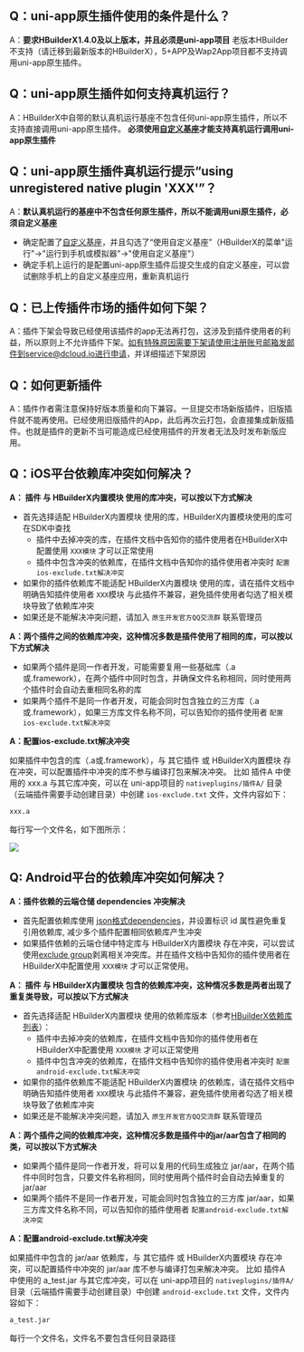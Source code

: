 ## Q：uni-app原生插件使用的条件是什么？
A：**要求HBuilderX1.4.0及以上版本，并且必须是uni-app项目**
老版本HBuilder不支持（请迁移到最新版本的HBuilderX），5+APP及Wap2App项目都不支持调用uni-app原生插件。

## Q：uni-app原生插件如何支持真机运行？
A：HBuilderX中自带的默认真机运行基座不包含任何uni-app原生插件，所以不支持直接调用uni-app原生插件。
**必须使用[自定义基座](https://ask.dcloud.net.cn/article/35115)才能支持真机运行调用uni-app原生插件**

## Q：uni-app原生插件真机运行提示“using unregistered native plugin 'XXX'”？
A：**默认真机运行的基座中不包含任何原生插件，所以不能调用uni原生插件，必须自定义基座**

- 确定配置了[自定义基座](https://ask.dcloud.net.cn/article/35115)，并且勾选了“使用自定义基座”（HBuilderX的菜单"运行"->"运行到手机或模拟器"->"使用自定义基座"）
- 确定手机上运行的是配置uni-app原生插件后提交生成的自定义基座，可以尝试删除手机上的自定义基座应用，重新真机运行

## Q：已上传插件市场的插件如何下架？
A：插件下架会导致已经使用该插件的app无法再打包，这涉及到插件使用者的利益，所以原则上不允许插件下架。如有特殊原因需要下架请使用注册账号邮箱发邮件到service@dcloud.io进行申请，并详细描述下架原因

## Q：如何更新插件
A：插件作者需注意保持好版本质量和向下兼容。一旦提交市场新版插件，旧版插件就不能再使用。已经使用旧版插件的App，此后再次云打包，会直接集成新版插件。也就是插件的更新不当可能造成已经使用插件的开发者无法及时发布新版应用。

## Q：iOS平台依赖库冲突如何解决？

**A： 插件 与 HBuilderX内置模块 使用的库冲突，可以按以下方式解决**
+ 首先选择适配 HBuilderX内置模块 使用的库，HBuilderX内置模块使用的库可在SDK中查找
  - 插件中去掉冲突的库，在插件文档中告知你的插件使用者在HBuilderX中配置使用 `XXX模块` 才可以正常使用
  - 插件中包含冲突的依赖库，在插件文档中告知你的插件使用者冲突时 `配置ios-exclude.txt解决冲突`
+ 如果你的插件依赖库不能适配 HBuilderX内置模块 使用的库，请在插件文档中明确告知插件使用者 `XXX`模块 与此插件不兼容，避免插件使用者勾选了相关模块导致了依赖库冲突
+ 如果还是不能解决冲突问题，请加入 `原生开发官方QQ交流群` 联系管理员

**A：两个插件之间的依赖库冲突，这种情况多数是插件使用了相同的库，可以按以下方式解决**
+ 如果两个插件是同一作者开发，可能需要复用一些基础库（.a或.framework），在两个插件中同时包含，并确保文件名称相同，同时使用两个插件时会自动去重相同名称的库
+ 如果两个插件不是同一作者开发，可能会同时包含独立的三方库（.a或.framework），如果三方库文件名称不同，可以告知你的插件使用者 `配置ios-exclude.txt解决冲突`

**A：配置ios-exclude.txt解决冲突**

如果插件中包含的库（.a或.framework），与 其它插件 或 HBuilderX内置模块 存在冲突，可以配置插件中冲突的库不参与编译打包来解决冲突。
比如 插件A 中使用的 xxx.a 与其它库冲突，可以在 uni-app项目的 `nativeplugins/插件A/` 目录（云端插件需要手动创建目录）中创建 `ios-exclude.txt` 文件，文件内容如下：
```
xxx.a
```
每行写一个文件名，如下图所示：

![](https://img.cdn.aliyun.dcloud.net.cn/nativedocs/nativeplugin/Iosimgs/ios-exclude.png)


## Q: Android平台的依赖库冲突如何解决？

**A：插件依赖的云端仓储 dependencies 冲突解决**
+ 首先配置依赖库使用 [json格式dependencies](/NativePlugin/course/package?id=dependencies)，并设置标识 id 属性避免重复引用依赖库, 减少多个插件配置相同依赖库产生冲突
+ 如果插件依赖的云端仓储中特定库与 HBuilderX内置模块 存在冲突，可以尝试使用[exclude group](/NativePlugin/course/package?id=dependencies)剥离相关冲突库。并在插件文档中告知你的插件使用者在HBuilderX中配置使用 `XXX模块` 才可以正常使用。

**A： 插件 与 HBuilderX内置模块 包含的依赖库冲突，这种情况多数是两者出现了重复类导致，可以按以下方式解决**
+ 首先选择适配 HBuilderX内置模块 使用的依赖库版本（参考[HBuilderX依赖库列表](https://ask.dcloud.net.cn/article/35419)）：
  - 插件中去掉冲突的依赖库，在插件文档中告知你的插件使用者在HBuilderX中配置使用 `XXX模块` 才可以正常使用
  - 插件中包含冲突的依赖库，在插件文档中告知你的插件使用者冲突时 `配置android-exclude.txt解决冲突`
+ 如果你的插件依赖库不能适配 HBuilderX内置模块 的依赖库，请在插件文档中明确告知插件使用者 `XXX`模块 与此插件不兼容，避免插件使用者勾选了相关模块导致了依赖库冲突
+ 如果还是不能解决冲突问题，请加入 `原生开发官方QQ交流群` 联系管理员

**A：两个插件之间的依赖库冲突，这种情况多数是插件中的jar/aar包含了相同的类，可以按以下方式解决**
+ 如果两个插件是同一作者开发，将可以复用的代码生成独立 jar/aar，在两个插件中同时包含，只要文件名称相同，同时使用两个插件时会自动去掉重复的jar/aar
+ 如果两个插件不是同一作者开发，可能会同时包含独立的三方库 jar/aar，如果三方库文件名称不同，可以告知你的插件使用者 `配置android-exclude.txt解决冲突`

**A：配置android-exclude.txt解决冲突**

如果插件中包含的 jar/aar 依赖库，与 其它插件 或 HBuilderX内置模块 存在冲突，可以配置插件中冲突的 jar/aar 库不参与编译打包来解决冲突。
比如 插件A 中使用的 a_test.jar 与其它库冲突，可以在 uni-app项目的 `nativeplugins/插件A/` 目录（云端插件需要手动创建目录）中创建 `android-exclude.txt` 文件，文件内容如下：
```
a_test.jar
```
每行一个文件名，文件名不要包含任何目录路径
